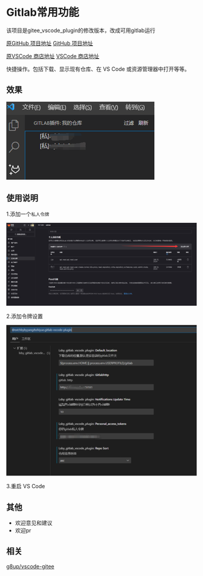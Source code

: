 # Gitlab常用功能
该项目是gitee_vscode_plugin的修改版本，改成可用gitlab运行

[原GitHub 项目地址](https://gitee.com/hbybyyang/gitee_vscode_plugin)
[GitHub 项目地址](https://github.com/OctoberShiyue/gitee_vscode_plugin)

[原VSCode 商店地址](https://marketplace.visualstudio.com/items?itemName=hbybyyang.gitee-vscode-plugin)
[VSCode 商店地址](https://marketplace.visualstudio.com/items?itemName=hbybyyang.gitee-vscode-plugin)

快捷操作。包括下载、显示现有仓库、在 VS Code 或资源管理器中打开等等。

## 效果

![效果图](doc/效果图A.png)

## 使用说明

1.添加一个`私人令牌`

![使用1](doc/使用1A.png)

2.添加令牌设置

![使用2](doc/使用2.png)

3.重启 VS Code

## 其他

- 欢迎意见和建议
- 欢迎pr

## 相关

[g8up/vscode-gitee](https://gitee.com/g8up/vscode-gitee)
